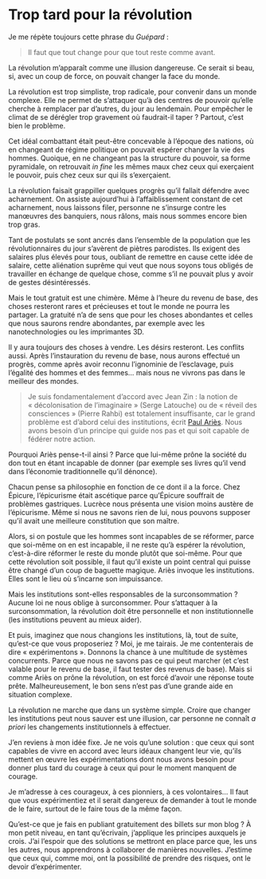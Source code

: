 # Trop tard pour la révolution

Je me répète toujours cette phrase du *Guépard* :

> Il faut que tout change pour que tout reste comme avant.

La révolution m’apparaît comme une illusion dangereuse. Ce serait si beau, si, avec un coup de force, on pouvait changer la face du monde.

La révolution est trop simpliste, trop radicale, pour convenir dans un monde complexe. Elle ne permet de s’attaquer qu’à des centres de pouvoir qu’elle cherche à remplacer par d’autres, du jour au lendemain. Pour empêcher le climat de se dérégler trop gravement où faudrait-il taper ? Partout, c’est bien le problème.

Cet idéal combattant était peut-être concevable à l’époque des nations, où en changeant de régime politique on pouvait espérer changer la vie des hommes. Quoique, en ne changeant pas la structure du pouvoir, sa forme pyramidale, on retrouvait *in fine* les mêmes maux chez ceux qui exerçaient le pouvoir, puis chez ceux sur qui ils s’exerçaient.

La révolution faisait grappiller quelques progrès qu’il fallait défendre avec acharnement. On assiste aujourd’hui à l’affaiblissement constant de cet acharnement, nous laissons filer, personne ne s’insurge contre les manœuvres des banquiers, nous râlons, mais nous sommes encore bien trop gras.

Tant de postulats se sont ancrés dans l’ensemble de la population que les révolutionnaires du jour s’avèrent de piètres parodistes. Ils exigent des salaires plus élevés pour tous, oubliant de remettre en cause cette idée de salaire, cette aliénation suprême qui veut que nous soyons tous obligés de travailler en échange de quelque chose, comme s’il ne pouvait plus y avoir de gestes désintéressés.

Mais le tout gratuit est une chimère. Même à l’heure du revenu de base, des choses resteront rares et précieuses et tout le monde ne pourra les partager. La gratuité n’a de sens que pour les choses abondantes et celles que nous saurons rendre abondantes, par exemple avec les nanotechnologies ou les imprimantes 3D.

Il y aura toujours des choses à vendre. Les désirs resteront. Les conflits aussi. Après l’instauration du revenu de base, nous aurons effectué un progrès, comme après avoir reconnu l’ignominie de l’esclavage, puis l’égalité des hommes et des femmes… mais nous ne vivrons pas dans le meilleur des mondes.

> Je suis fondamentalement d’accord avec Jean Zin : la notion de « décolonisation de l’imaginaire » (Serge Latouche) ou de « réveil des consciences » (Pierre Rahbi) est totalement insuffisante, car le grand problème est d’abord celui des institutions, écrit [Paul Ariès](http://www.contretemps.eu/interventions/revolution-par-gratuite). Nous avons besoin d’un principe qui guide nos pas et qui soit capable de fédérer notre action.

Pourquoi Ariès pense-t-il ainsi ? Parce que lui-même prône la société du don tout en étant incapable de donner (par exemple ses livres qu’il vend dans l’économie traditionnelle qu’il dénonce).

Chacun pense sa philosophie en fonction de ce dont il a la force. Chez Épicure, l’épicurisme était ascétique parce qu’Épicure souffrait de problèmes gastriques. Lucrèce nous présenta une vision moins austère de l’épicurisme. Même si nous ne savons rien de lui, nous pouvons supposer qu’il avait une meilleure constitution que son maître.

Alors, si on postule que les hommes sont incapables de se réformer, parce que soi-même on en est incapable, il ne reste qu’à espérer la révolution, c’est-à-dire réformer le reste du monde plutôt que soi-même. Pour que cette révolution soit possible, il faut qu’il existe un point central qui puisse être changé d’un coup de baguette magique. Ariès invoque les institutions. Elles sont le lieu où s’incarne son impuissance.

Mais les institutions sont-elles responsables de la surconsommation ? Aucune loi ne nous oblige à surconsommer. Pour s’attaquer à la surconsommation, la révolution doit être personnelle et non institutionnelle (les institutions peuvent au mieux aider).

Et puis, imaginez que nous changions les institutions, là, tout de suite, qu’est-ce que vous proposeriez ? Moi, je me tairais. Je me contenterais de dire « expérimentons ». Donnons la chance à une multitude de systèmes concurrents. Parce que nous ne savons pas ce qui peut marcher (et c’est valable pour le revenu de base, il faut tester des revenus de base). Mais si comme Ariès on prône la révolution, on est forcé d’avoir une réponse toute prête. Malheureusement, le bon sens n’est pas d’une grande aide en situation complexe.

La révolution ne marche que dans un système simple. Croire que changer les institutions peut nous sauver est une illusion, car personne ne connaît *a priori* les changements institutionnels à effectuer.

J’en reviens à mon idée fixe. Je ne vois qu’une solution : que ceux qui sont capables de vivre en accord avec leurs idéaux changent leur vie, qu’ils mettent en œuvre les expérimentations dont nous avons besoin pour donner plus tard du courage à ceux qui pour le moment manquent de courage.

Je m’adresse à ces courageux, à ces pionniers, à ces volontaires… Il faut que vous expérimentiez et il serait dangereux de demander à tout le monde de le faire, surtout de le faire tous de la même façon.

Qu’est-ce que je fais en publiant gratuitement des billets sur mon blog ? À mon petit niveau, en tant qu’écrivain, j’applique les principes auxquels je crois. J’ai l’espoir que des solutions se mettront en place parce que, les uns les autres, nous apprendrons à collaborer de manières nouvelles. J’estime que ceux qui, comme moi, ont la possibilité de prendre des risques, ont le devoir d’expérimenter.